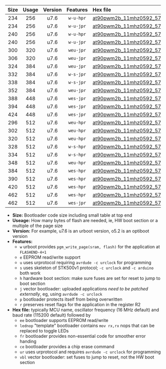 |Size|Usage|Version|Features|Hex file|
|:-:|:-:|:-:|:-:|:--|
|234|256|u7.6|`w-u-hpr`|[at90pwm2b_11mhz0592_57600bps_ur.hex](https://raw.githubusercontent.com/stefanrueger/urboot/main/at90pwm2b_11mhz0592_57600bps_ur.hex)|
|234|256|u7.6|`w-u-jpr`|[at90pwm2b_11mhz0592_57600bps_ur_vbl.hex](https://raw.githubusercontent.com/stefanrueger/urboot/main/at90pwm2b_11mhz0592_57600bps_ur_vbl.hex)|
|240|256|u7.6|`w-u-hpr`|[at90pwm2b_11mhz0592_57600bps_lednop_ur.hex](https://raw.githubusercontent.com/stefanrueger/urboot/main/at90pwm2b_11mhz0592_57600bps_lednop_ur.hex)|
|240|256|u7.6|`w-u-jpr`|[at90pwm2b_11mhz0592_57600bps_lednop_ur_vbl.hex](https://raw.githubusercontent.com/stefanrueger/urboot/main/at90pwm2b_11mhz0592_57600bps_lednop_ur_vbl.hex)|
|300|320|u7.6|`weu-jpr`|[at90pwm2b_11mhz0592_57600bps_ee_ur_vbl.hex](https://raw.githubusercontent.com/stefanrueger/urboot/main/at90pwm2b_11mhz0592_57600bps_ee_ur_vbl.hex)|
|306|320|u7.6|`weu-jpr`|[at90pwm2b_11mhz0592_57600bps_ee_lednop_ur_vbl.hex](https://raw.githubusercontent.com/stefanrueger/urboot/main/at90pwm2b_11mhz0592_57600bps_ee_lednop_ur_vbl.hex)|
|324|384|u7.6|`weu-jpr`|[at90pwm2b_11mhz0592_57600bps_ee_lednop_fr_ur_vbl.hex](https://raw.githubusercontent.com/stefanrueger/urboot/main/at90pwm2b_11mhz0592_57600bps_ee_lednop_fr_ur_vbl.hex)|
|332|384|u7.6|`w-s-jpr`|[at90pwm2b_11mhz0592_57600bps_vbl.hex](https://raw.githubusercontent.com/stefanrueger/urboot/main/at90pwm2b_11mhz0592_57600bps_vbl.hex)|
|338|384|u7.6|`w-s-jpr`|[at90pwm2b_11mhz0592_57600bps_lednop_vbl.hex](https://raw.githubusercontent.com/stefanrueger/urboot/main/at90pwm2b_11mhz0592_57600bps_lednop_vbl.hex)|
|352|384|u7.6|`weu-jpr`|[at90pwm2b_11mhz0592_57600bps_ee_lednop_fr_ce_ur_vbl.hex](https://raw.githubusercontent.com/stefanrueger/urboot/main/at90pwm2b_11mhz0592_57600bps_ee_lednop_fr_ce_ur_vbl.hex)|
|388|448|u7.6|`wes-jpr`|[at90pwm2b_11mhz0592_57600bps_ee_vbl.hex](https://raw.githubusercontent.com/stefanrueger/urboot/main/at90pwm2b_11mhz0592_57600bps_ee_vbl.hex)|
|394|448|u7.6|`wes-jpr`|[at90pwm2b_11mhz0592_57600bps_ee_lednop_vbl.hex](https://raw.githubusercontent.com/stefanrueger/urboot/main/at90pwm2b_11mhz0592_57600bps_ee_lednop_vbl.hex)|
|424|448|u7.6|`wes-jpr`|[at90pwm2b_11mhz0592_57600bps_ee_lednop_fr_vbl.hex](https://raw.githubusercontent.com/stefanrueger/urboot/main/at90pwm2b_11mhz0592_57600bps_ee_lednop_fr_vbl.hex)|
|296|512|u7.6|`weu-hpr`|[at90pwm2b_11mhz0592_57600bps_ee_ur.hex](https://raw.githubusercontent.com/stefanrueger/urboot/main/at90pwm2b_11mhz0592_57600bps_ee_ur.hex)|
|302|512|u7.6|`weu-hpr`|[at90pwm2b_11mhz0592_57600bps_ee_lednop_ur.hex](https://raw.githubusercontent.com/stefanrueger/urboot/main/at90pwm2b_11mhz0592_57600bps_ee_lednop_ur.hex)|
|320|512|u7.6|`weu-hpr`|[at90pwm2b_11mhz0592_57600bps_ee_lednop_fr_ur.hex](https://raw.githubusercontent.com/stefanrueger/urboot/main/at90pwm2b_11mhz0592_57600bps_ee_lednop_fr_ur.hex)|
|328|512|u7.6|`w-s-hpr`|[at90pwm2b_11mhz0592_57600bps.hex](https://raw.githubusercontent.com/stefanrueger/urboot/main/at90pwm2b_11mhz0592_57600bps.hex)|
|334|512|u7.6|`w-s-hpr`|[at90pwm2b_11mhz0592_57600bps_lednop.hex](https://raw.githubusercontent.com/stefanrueger/urboot/main/at90pwm2b_11mhz0592_57600bps_lednop.hex)|
|348|512|u7.6|`weu-hpr`|[at90pwm2b_11mhz0592_57600bps_ee_lednop_fr_ce_ur.hex](https://raw.githubusercontent.com/stefanrueger/urboot/main/at90pwm2b_11mhz0592_57600bps_ee_lednop_fr_ce_ur.hex)|
|384|512|u7.6|`wes-hpr`|[at90pwm2b_11mhz0592_57600bps_ee.hex](https://raw.githubusercontent.com/stefanrueger/urboot/main/at90pwm2b_11mhz0592_57600bps_ee.hex)|
|390|512|u7.6|`wes-hpr`|[at90pwm2b_11mhz0592_57600bps_ee_lednop.hex](https://raw.githubusercontent.com/stefanrueger/urboot/main/at90pwm2b_11mhz0592_57600bps_ee_lednop.hex)|
|420|512|u7.6|`wes-hpr`|[at90pwm2b_11mhz0592_57600bps_ee_lednop_fr.hex](https://raw.githubusercontent.com/stefanrueger/urboot/main/at90pwm2b_11mhz0592_57600bps_ee_lednop_fr.hex)|
|462|512|u7.6|`wes-hpr`|[at90pwm2b_11mhz0592_57600bps_ee_lednop_fr_ce.hex](https://raw.githubusercontent.com/stefanrueger/urboot/main/at90pwm2b_11mhz0592_57600bps_ee_lednop_fr_ce.hex)|
|462|512|u7.6|`wes-jpr`|[at90pwm2b_11mhz0592_57600bps_ee_lednop_fr_ce_vbl.hex](https://raw.githubusercontent.com/stefanrueger/urboot/main/at90pwm2b_11mhz0592_57600bps_ee_lednop_fr_ce_vbl.hex)|

- **Size:** Bootloader code size including small table at top end
- **Useage:** How many bytes of flash are needed, ie, HW boot section or a multiple of the page size
- **Version:** For example, u7.6 is an urboot version, o5.2 is an optiboot version
- **Features:**
  + `w` urboot provides `pgm_write_page(sram, flash)` for the application at `FLASHEND-4+1`
  + `e` EEPROM read/write support
  + `u` uses urprotocol requiring `avrdude -c urclock` for programming
  + `s` uses skeleton of STK500v1 protocol; `-c urclock` and `-c arduino` both work
  + `h` hardware boot section: make sure fuses are set for reset to jump to boot section
  + `j` vector bootloader: uploaded applications *need to be patched externally*, eg, using `avrdude -c urclock`
  + `p` bootloader protects itself from being overwritten
  + `r` preserves reset flags for the application in the register R2
- **Hex file:** typically MCU name, oscillator frequency (16 MHz default) and baud rate (115200 default) followed by
  + `ee` bootloader supports EEPROM read/write
  + `lednop` "template" bootloader contains `mov rx,rx` nops that can be replaced to toggle LEDs
  + `fr` bootloader provides non-essential code for smoother error handing
  + `ce` bootloader provides a chip erase command
  + `ur` uses urprotocol and requires `avrdude -c urclock` for programming
  + `vbl` vector bootloader: set fuses to jump to reset, not the HW boot section
